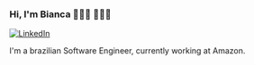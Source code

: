 ### Hi, I'm Bianca 🙋🏼‍♀️ 👩🏼‍💻
<a href="https://linkedin.com/in/bvillar/"><img src="https://img.shields.io/badge/LinkedIn--_.svg?style=social&logo=linkedin" alt="LinkedIn"></a>

I'm a brazilian Software Engineer, currently working at Amazon.
